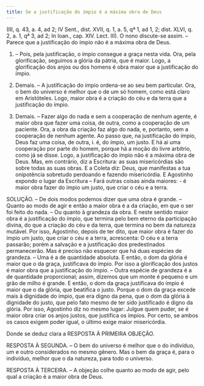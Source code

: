 ```yaml
---
title: Se a justificação do ímpio é a máxima obra de Deus
---
```


(III, q. 43, a. 4, ad 2; IV Sent., dist. XVII, q. 1, a. 5, qª 1, ad 1, 2; dist. XLVI, q. 2, a. 1, qª 3, ad 2; In Ioan., cap. XIV. Lect. III).
  O nono discute-se assim. – Parece que a justificação do ímpio não é a máxima obra de Deus.  

1. – Pois, pela justificação, o ímpio consegue a graça nesta vida. Ora, pela glorificação, seguimos a glória da pátria, que é maior. Logo, a glorificação dos anjos ou dos homens é obra maior que a justificação do ímpio.  

2. Demais. – A justificação do ímpio ordena-se ao seu bem particular. Ora, o bem do universo é melhor que o de um só homem, como está claro em Aristóteles. Logo, maior obra é a criação do céu e da terra que a justificação do ímpio.  

3. Demais. – Fazer algo do nada e sem a cooperação de nenhum agente, é maior obra que fazer uma coisa, de outra, como a cooperação de um paciente. Ora, a obra da criação faz algo do nada, e, portanto, sem a cooperação de nenhum agente. Ao passo que, na justificação do ímpio, Deus faz uma coisa, de outra, i. é, do ímpio, um justo. E há ai uma cooperação por parte do homem, porque há a moção do livre arbítrio, como já se disse. Logo, a justificação do ímpio não é a máxima obra de Deus.  Mas, em contrário, diz a Escritura: as suas misericórdias são sobre todas as suas obras. E a Coleta diz: Deus, que manifestas a tua onipotência sobretudo perdoando e fazendo misericórdia. E Agostinho expondo o lugar da Escritura – Fará outras coisas ainda maiores: - é maior obra fazer do ímpio um justo, que criar o céu e a terra.  

SOLUÇÃO. – De dois modos podemos dizer que uma obra é grande. – Quanto ao modo de agir e então a maior obra é a da criação, em que o ser foi feito do nada. – Ou quanto à grandeza da obra. E neste sentido maior obra é a justificação do ímpio, que termina pelo bem eterno da participação divina, do que a criação do céu e da terra, que termina no bem da natureza mutável. Por isso, Agostinho, depois de ter dito, que maior obra é fazer do ímpio um justo, que criar o céu e a terra, acrescenta: O céu e a terra passarão; porém a salvação e a justificação dos predestinados permanecerão.  Mas é preciso não esquecer que há duas espécies de grandeza. – Uma é a de quantidade absoluta. E então, o dom da glória é maior que o da graça, justificava do ímpio. Por isso a glorificação dos justos é maior obra que a justificação do ímpio. – Outra espécie de grandeza é a de quantidade proporcional; assim, dizemos que um monte é pequeno e um grão de milho é grande. E então, o dom da graça justificava do ímpio é maior que o da glória, que beatifica o justo. Porque o dom da graça excede mais à dignidade do ímpio, que era digno da pena, que o dom da glória à dignidade do justo, que pelo fato mesmo de ter sido justificado é digno da glória. Por isso, Agostinho diz no mesmo lugar: Julgue quem puder, se é maior obra criar os anjos justos, que justifica os ímpios. Por certo, se ambos os casos exigem poder igual, o último exige maior misericórdia.  

Donde se deduz clara a RESPOSTA À PRIMEIRA OBJEÇÃO.  

RESPOSTA À SEGUNDA. – O bem do universo é melhor que o do indivíduo, um e outro considerados no mesmo gênero. Mas o bem da graça é, para o indivíduo, melhor que o da natureza, para todo o universo.  

RESPOSTA À TERCEIRA. – A objeção colhe quanto ao modo de agir, pelo qual a criação é a maior obra de Deus.